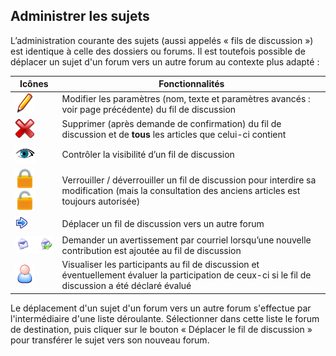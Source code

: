 ## Administrer les sujets

L’administration courante des sujets (aussi appelés « fils de discussion ») est identique à celle des dossiers ou forums. Il est toutefois possible de déplacer un sujet d&#039;un forum vers un autre forum au contexte plus adapté :

| Icônes | Fonctionnalités |
| --- | --- |
| <img width="32px" src="../assets/image94.svg"> | Modifier les paramètres (nom, texte et paramètres avancés : voir page précédente) du fil de discussion |
| <img width="32px" src="../assets/image95.svg"> | Supprimer (après demande de confirmation) du fil de discussion et de **tous** les articles que celui-ci contient |
| ![](../assets/image96.png) | Contrôler la visibilité d’un fil de discussion |
| <img width="32px" src="../assets/image97.svg"><img width="32px" src="../assets/image98.svg">| Verrouiller / déverrouiller un fil de discussion pour interdire sa modification (mais la consultation des anciens articles est toujours autorisée) |
| ![](../assets/graphics129.png) | Déplacer un fil de discussion vers un autre forum |
| ![](../assets/images68.png) | Demander un avertissement par courriel lorsqu’une nouvelle contribution est ajoutée au fil de discussion |
| <img width="32px" src="../assets/image103.svg"> | Visualiser les participants au fil de discussion et éventuellement évaluer la participation de ceux-ci si le fil de discussion a été déclaré évalué |

Le déplacement d&#039;un sujet d&#039;un forum vers un autre forum s&#039;effectue par l&#039;intermédiaire d&#039;une liste déroulante. Sélectionner dans cette liste le forum de destination, puis cliquer sur le bouton « Déplacer le fil de discussion » pour transférer le sujet vers son nouveau forum.
